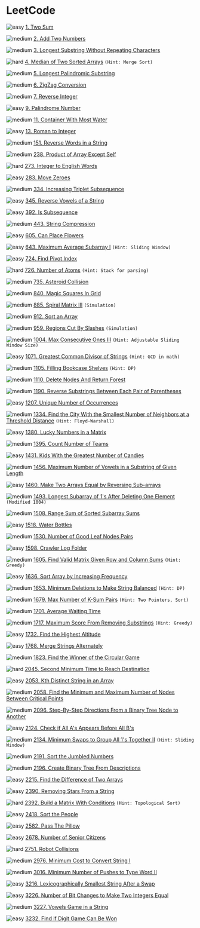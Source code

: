 # LeetCode

![easy](https://img.shields.io/badge/-cyan?&style=plastic&logo=leetcode&labelColor=grey)
[1. Two Sum](https://leetcode.com/problems/two-sum)

![medium](https://img.shields.io/badge/-yellow?&style=plastic&logo=leetcode&labelColor=grey)
[2. Add Two Numbers](https://leetcode.com/problems/add-two-numbers)

![medium](https://img.shields.io/badge/-yellow?&style=plastic&logo=leetcode&labelColor=grey)
[3. Longest Substring Without Repeating Characters](https://leetcode.com/problems/longest-substring-without-repeating-characters)

![hard](https://img.shields.io/badge/-FF0000?&style=plastic&logo=leetcode&labelColor=grey)
[4. Median of Two Sorted Arrays](https://leetcode.com/problems/median-of-two-sorted-arrays)
`(Hint: Merge Sort)`

![medium](https://img.shields.io/badge/-yellow?&style=plastic&logo=leetcode&labelColor=grey)
[5. Longest Palindromic Substring](https://leetcode.com/problems/longest-palindromic-substring)

![medium](https://img.shields.io/badge/-yellow?&style=plastic&logo=leetcode&labelColor=grey)
[6. ZigZag Conversion](https://leetcode.com/problems/zigzag-conversion)

![medium](https://img.shields.io/badge/-yellow?&style=plastic&logo=leetcode&labelColor=grey)
[7. Reverse Integer](https://leetcode.com/problems/reverse-integer)

![easy](https://img.shields.io/badge/-cyan?&style=plastic&logo=leetcode&labelColor=grey)
[9. Palindrome Number](https://leetcode.com/problems/palindrome-number)

![medium](https://img.shields.io/badge/-yellow?&style=plastic&logo=leetcode&labelColor=grey)
[11. Container With Most Water](https://leetcode.com/problems/container-with-most-water)


![easy](https://img.shields.io/badge/-cyan?&style=plastic&logo=leetcode&labelColor=grey)
[13. Roman to Integer](https://leetcode.com/problems/roman-to-integer)

![medium](https://img.shields.io/badge/-yellow?&style=plastic&logo=leetcode&labelColor=grey)
[151. Reverse Words in a String](https://leetcode.com/problems/reverse-words-in-a-string)

![medium](https://img.shields.io/badge/-yellow?&style=plastic&logo=leetcode&labelColor=grey)
[238. Product of Array Except Self](https://leetcode.com/problems/product-of-array-except-self)

![hard](https://img.shields.io/badge/-FF0000?&style=plastic&logo=leetcode&labelColor=grey)
[273. Integer to English Words](https://leetcode.com/problems/integer-to-english-words)

![easy](https://img.shields.io/badge/-cyan?&style=plastic&logo=leetcode&labelColor=grey)
[283. Move Zeroes](https://leetcode.com/problems/move-zeroes)

![medium](https://img.shields.io/badge/-yellow?&style=plastic&logo=leetcode&labelColor=grey)
[334. Increasing Triplet Subsequence](https://leetcode.com/problems/increasing-triplet-subsequence)

![easy](https://img.shields.io/badge/-cyan?&style=plastic&logo=leetcode&labelColor=grey)
[345. Reverse Vowels of a String](https://leetcode.com/problems/reverse-vowels-of-a-string)

![easy](https://img.shields.io/badge/-cyan?&style=plastic&logo=leetcode&labelColor=grey)
[392. Is Subsequence](https://leetcode.com/problems/is-subsequence)

![medium](https://img.shields.io/badge/-yellow?&style=plastic&logo=leetcode&labelColor=grey)
[443. String Compression](https://leetcode.com/problems/string-compression)

![easy](https://img.shields.io/badge/-cyan?&style=plastic&logo=leetcode&labelColor=grey)
[605. Can Place Flowers](https://leetcode.com/problems/can-place-flowers)

![easy](https://img.shields.io/badge/-cyan?&style=plastic&logo=leetcode&labelColor=grey)
[643. Maximum Average Subarray I](https://leetcode.com/problems/maximum-average-subarray-i)
`(Hint: Sliding Window)`

![easy](https://img.shields.io/badge/-cyan?&style=plastic&logo=leetcode&labelColor=grey)
[724. Find Pivot Index](https://leetcode.com/problems/find-pivot-index)

![hard](https://img.shields.io/badge/-FF0000?&style=plastic&logo=leetcode&labelColor=grey)
[726. Number of Atoms](https://leetcode.com/problems/number-of-atoms)
`(Hint: Stack for parsing)`

![medium](https://img.shields.io/badge/-yellow?&style=plastic&logo=leetcode&labelColor=grey)
[735. Asteroid Collision](https://leetcode.com/problems/asteroid-collision)

![medium](https://img.shields.io/badge/-yellow?&style=plastic&logo=leetcode&labelColor=grey)
[840. Magic Squares In Grid](https://leetcode.com/problems/magic-squares-in-grid)

![medium](https://img.shields.io/badge/-yellow?&style=plastic&logo=leetcode&labelColor=grey)
[885. Spiral Matrix III](https://leetcode.com/problems/spiral-matrix-iii)
`(Simulation)`

![medium](https://img.shields.io/badge/-yellow?&style=plastic&logo=leetcode&labelColor=grey)
[912. Sort an Array](https://leetcode.com/problems/sort-an-array)

![medium](https://img.shields.io/badge/-yellow?&style=plastic&logo=leetcode&labelColor=grey)
[959. Regions Cut By Slashes](https://leetcode.com/problems/regions-cut-by-slashes)
`(Simulation)`

![medium](https://img.shields.io/badge/-yellow?&style=plastic&logo=leetcode&labelColor=grey)
[1004. Max Consecutive Ones III](https://leetcode.com/problems/max-consecutive-ones-iii)
`(Hint: Adjustable Sliding Window Size)`

![easy](https://img.shields.io/badge/-cyan?&style=plastic&logo=leetcode&labelColor=grey)
[1071. Greatest Common Divisor of Strings](https://leetcode.com/problems/greatest-common-divisor-of-strings)
`(Hint: GCD in math)`

![medium](https://img.shields.io/badge/-yellow?&style=plastic&logo=leetcode&labelColor=grey)
[1105. Filling Bookcase Shelves](https://leetcode.com/problems/filling-bookcase-shelves)
`(Hint: DP)`

![medium](https://img.shields.io/badge/-yellow?&style=plastic&logo=leetcode&labelColor=grey)
[1110. Delete Nodes And Return Forest](https://leetcode.com/problems/delete-nodes-and-return-forest)

![medium](https://img.shields.io/badge/-yellow?&style=plastic&logo=leetcode&labelColor=grey)
[1190. Reverse Substrings Between Each Pair of Parentheses](https://leetcode.com/problems/reverse-substrings-between-each-pair-of-parentheses)

![easy](https://img.shields.io/badge/-cyan?&style=plastic&logo=leetcode&labelColor=grey)
[1207. Unique Number of Occurrences](https://leetcode.com/problems/unique-number-of-occurrences)

![medium](https://img.shields.io/badge/-yellow?&style=plastic&logo=leetcode&labelColor=grey)
[1334. Find the City With the Smallest Number of Neighbors at a Threshold Distance](https://leetcode.com/problems/find-the-city-with-the-smallest-number-of-neighbors-at-a-threshold-distance)
`(Hint: Floyd-Warshall)`

![easy](https://img.shields.io/badge/-cyan?&style=plastic&logo=leetcode&labelColor=grey)
[1380. Lucky Numbers in a Matrix](https://leetcode.com/problems/lucky-numbers-in-a-matrix)

![medium](https://img.shields.io/badge/-yellow?&style=plastic&logo=leetcode&labelColor=grey)
[1395. Count Number of Teams](https://leetcode.com/problems/count-number-of-teams)

![easy](https://img.shields.io/badge/-cyan?&style=plastic&logo=leetcode&labelColor=grey)
[1431. Kids With the Greatest Number of Candies](https://leetcode.com/problems/kids-with-the-greatest-number-of-candies)

![medium](https://img.shields.io/badge/-yellow?&style=plastic&logo=leetcode&labelColor=grey)
[1456. Maximum Number of Vowels in a Substring of Given Length](https://leetcode.com/problems/maximum-number-of-vowels-in-a-substring-of-given-length)

![easy](https://img.shields.io/badge/-cyan?&style=plastic&logo=leetcode&labelColor=grey)
[1460. Make Two Arrays Equal by Reversing Sub-arrays](https://leetcode.com/problems/make-two-arrays-equal-by-reversing-sub-arrays)

![medium](https://img.shields.io/badge/-yellow?&style=plastic&logo=leetcode&labelColor=grey)
[1493. Longest Subarray of 1's After Deleting One Element](https://leetcode.com/problems/longest-subarray-of-1s-after-deleting-one-element)
`(Modified 1004)`

![medium](https://img.shields.io/badge/-yellow?&style=plastic&logo=leetcode&labelColor=grey)
[1508. Range Sum of Sorted Subarray Sums](https://leetcode.com/problems/range-sum-of-sorted-subarray-sums)

![easy](https://img.shields.io/badge/-cyan?&style=plastic&logo=leetcode&labelColor=grey)
[1518. Water Bottles](https://leetcode.com/problems/water-bottles)

![medium](https://img.shields.io/badge/-yellow?&style=plastic&logo=leetcode&labelColor=grey)
[1530. Number of Good Leaf Nodes Pairs](https://leetcode.com/problems/number-of-good-leaf-nodes-pairs)

![easy](https://img.shields.io/badge/-cyan?&style=plastic&logo=leetcode&labelColor=grey)
[1598. Crawler Log Folder](https://leetcode.com/problems/crawler-log-folder)

![medium](https://img.shields.io/badge/-yellow?&style=plastic&logo=leetcode&labelColor=grey)
[1605. Find Valid Matrix Given Row and Column Sums](https://leetcode.com/problems/find-valid-matrix-given-row-and-column-sums)
`(Hint: Greedy)`

![easy](https://img.shields.io/badge/-cyan?&style=plastic&logo=leetcode&labelColor=grey)
[1636. Sort Array by Increasing Frequency](https://leetcode.com/problems/sort-array-by-increasing-frequency)

![medium](https://img.shields.io/badge/-yellow?&style=plastic&logo=leetcode&labelColor=grey)
[1653. Minimum Deletions to Make String Balanced](https://leetcode.com/problems/minimum-deletions-to-make-string-balanced)
`(Hint: DP)`

![medium](https://img.shields.io/badge/-yellow?&style=plastic&logo=leetcode&labelColor=grey)
[1679. Max Number of K-Sum Pairs](https://leetcode.com/problems/max-number-of-k-sum-pairs)
`(Hint: Two Pointers, Sort)`

![medium](https://img.shields.io/badge/-yellow?&style=plastic&logo=leetcode&labelColor=grey)
[1701. Average Waiting Time](https://leetcode.com/problems/average-waiting-time)

![medium](https://img.shields.io/badge/-yellow?&style=plastic&logo=leetcode&labelColor=grey)
[1717. Maximum Score From Removing Substrings](https://leetcode.com/problems/maximum-score-from-removing-substrings)
`(Hint: Greedy)`

![easy](https://img.shields.io/badge/-cyan?&style=plastic&logo=leetcode&labelColor=grey)
[1732. Find the Highest Altitude](https://leetcode.com/problems/find-the-highest-altitude)

![easy](https://img.shields.io/badge/-cyan?&style=plastic&logo=leetcode&labelColor=grey)
[1768. Merge Strings Alternately](https://leetcode.com/problems/merge-strings-alternately)

![medium](https://img.shields.io/badge/-yellow?&style=plastic&logo=leetcode&labelColor=grey)
[1823. Find the Winner of the Circular Game](https://leetcode.com/problems/find-the-winner-of-the-circular-game)

![hard](https://img.shields.io/badge/-FF0000?&style=plastic&logo=leetcode&labelColor=grey)
[2045. Second Minimum Time to Reach Destination](https://leetcode.com/problems/second-minimum-time-to-reach-destination)

![easy](https://img.shields.io/badge/-cyan?&style=plastic&logo=leetcode&labelColor=grey)
[2053. Kth Distinct String in an Array](https://leetcode.com/problems/kth-distinct-string-in-an-array)

![medium](https://img.shields.io/badge/-yellow?&style=plastic&logo=leetcode&labelColor=grey)
[2058. Find the Minimum and Maximum Number of Nodes Between Critical Points](https://leetcode.com/problems/find-the-minimum-and-maximum-number-of-nodes-between-critical-points)

![medium](https://img.shields.io/badge/-yellow?&style=plastic&logo=leetcode&labelColor=grey)
[2096. Step-By-Step Directions From a Binary Tree Node to Another](https://leetcode.com/problems/step-by-step-directions-from-a-binary-tree-node-to-another)

![easy](https://img.shields.io/badge/-cyan?&style=plastic&logo=leetcode&labelColor=grey)
[2124. Check if All A's Appears Before All B's](https://leetcode.com/problems/check-if-all-as-appears-before-all-bs)

![medium](https://img.shields.io/badge/-yellow?&style=plastic&logo=leetcode&labelColor=grey)
[2134. Minimum Swaps to Group All 1's Together II](https://leetcode.com/problems/minimum-swaps-to-group-all-1s-together-ii)
`(Hint: Sliding Window)`

![medium](https://img.shields.io/badge/-yellow?&style=plastic&logo=leetcode&labelColor=grey)
[2191. Sort the Jumbled Numbers](https://leetcode.com/problems/sort-the-jumbled-numbers)

![medium](https://img.shields.io/badge/-yellow?&style=plastic&logo=leetcode&labelColor=grey)
[2196. Create Binary Tree From Descriptions](https://leetcode.com/problems/create-binary-tree-from-descriptions)

![easy](https://img.shields.io/badge/-cyan?&style=plastic&logo=leetcode&labelColor=grey)
[2215. Find the Difference of Two Arrays](https://leetcode.com/problems/find-the-difference-of-two-arrays)

![easy](https://img.shields.io/badge/-cyan?&style=plastic&logo=leetcode&labelColor=grey)
[2390. Removing Stars From a String](https://leetcode.com/problems/removing-stars-from-a-string)

![hard](https://img.shields.io/badge/-FF0000?&style=plastic&logo=leetcode&labelColor=grey)
[2392. Build a Matrix With Conditions](https://leetcode.com/problems/build-a-matrix-with-conditions)
`(Hint: Topological Sort)`

![easy](https://img.shields.io/badge/-cyan?&style=plastic&logo=leetcode&labelColor=grey)
[2418. Sort the People](https://leetcode.com/problems/sort-the-people)

![easy](https://img.shields.io/badge/-cyan?&style=plastic&logo=leetcode&labelColor=grey)
[2582. Pass The Pillow](https://leetcode.com/problems/pass-the-pillow)

![easy](https://img.shields.io/badge/-cyan?&style=plastic&logo=leetcode&labelColor=grey)
[2678. Number of Senior Citizens](https://leetcode.com/problems/number-of-senior-citizens)

![hard](https://img.shields.io/badge/-FF0000?&style=plastic&logo=leetcode&labelColor=grey)
[2751. Robot Collisions](https://leetcode.com/problems/robot-collisions)

![medium](https://img.shields.io/badge/-yellow?&style=plastic&logo=leetcode&labelColor=grey)
[2976. Minimum Cost to Convert String I](https://leetcode.com/problems/minimum-cost-to-convert-string-i)

![medium](https://img.shields.io/badge/-yellow?&style=plastic&logo=leetcode&labelColor=grey)
[3016. Minimum Number of Pushes to Type Word II](https://leetcode.com/problems/minimum-number-of-pushes-to-type-word-ii)

![easy](https://img.shields.io/badge/-cyan?&style=plastic&logo=leetcode&labelColor=grey)
[3216. Lexicographically Smallest String After a Swap](https://leetcode.com/problems/lexicographically-smallest-string-after-a-swap)

![easy](https://img.shields.io/badge/-cyan?&style=plastic&logo=leetcode&labelColor=grey)
[3226. Number of Bit Changes to Make Two Integers Equal](https://leetcode.com/problems/number-of-bit-changes-to-make-two-integers-equal)

![medium](https://img.shields.io/badge/-yellow?&style=plastic&logo=leetcode&labelColor=grey)
[3227. Vowels Game in a String](https://leetcode.com/problems/vowels-game-in-a-string)

![easy](https://img.shields.io/badge/-cyan?&style=plastic&logo=leetcode&labelColor=grey)
[3232. Find if Digit Game Can Be Won](https://leetcode.com/problems/find-if-digit-game-can-be-won)